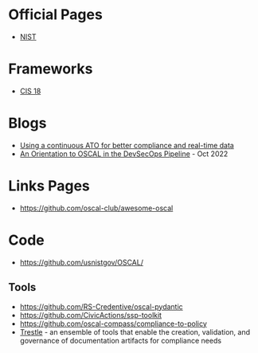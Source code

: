 # Official Pages
- [NIST](https://pages.nist.gov/OSCAL/)

# Frameworks
- [CIS 18](https://github.com/CISecurity/CISControls_OSCAL)


# Blogs
- [Using a continuous ATO for better compliance and real-time data](https://adhocteam.us/2022/08/16/using-continuous-ATO-better-compliance-real-time-data/)
- [An Orientation to OSCAL in the DevSecOps Pipeline](https://medium.com/@gregelin/an-orientation-to-oscal-in-the-devsecops-pipeline-b51e45f8503b) - Oct 2022


# Links Pages
- https://github.com/oscal-club/awesome-oscal

# Code
- https://github.com/usnistgov/OSCAL/

## Tools
- https://github.com/RS-Credentive/oscal-pydantic
- https://github.com/CivicActions/ssp-toolkit
- https://github.com/oscal-compass/compliance-to-policy
- [Trestle](https://github.com/oscal-compass/compliance-trestle) - an ensemble of tools that enable the creation, validation, and governance of documentation artifacts for compliance needs

